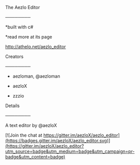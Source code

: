 The Aezlo Editor

────────

*built with c#

*read more at its page
 
http://athelo.net/aezlo_editor

Creators

────────

* aezloman, @aezloman

* aezloX

* zzzio


Details

────────

A text editor by @aezloX


[![Join the chat at https://gitter.im/aezloX/aezlo_editor](https://badges.gitter.im/aezloX/aezlo_editor.svg)](https://gitter.im/aezloX/aezlo_editor?utm_source=badge&utm_medium=badge&utm_campaign=pr-badge&utm_content=badge)